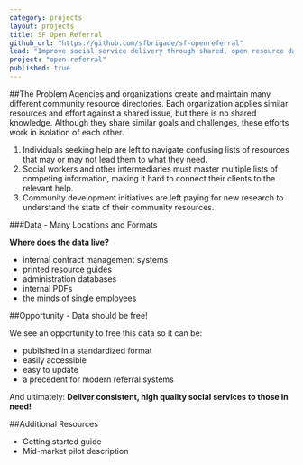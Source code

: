 ```yaml
---
category: projects
layout: projects
title: SF Open Referral
github_url: "https://github.com/sfbrigade/sf-openreferral"
lead: "Improve social service delivery through shared, open resource data."
project: "open-referral"
published: true
---
```


##The Problem
Agencies and organizations create and maintain many different community resource directories. Each organization applies similar resources and effort against a shared issue, but there is no shared knowledge. Although they share similar goals and challenges, these efforts work in isolation of each other.

1. Individuals seeking help are left to navigate confusing lists of resources that may or may not lead them to what they need. 
2. Social workers and other intermediaries must master multiple lists of competing information, making it hard to connect their clients to the relevant help. 
3. Community development initiatives are left paying for new research to understand the state of their community resources.

###Data - Many Locations and Formats 

**Where does the data live?**

- internal contract management systems
- printed resource guides
- administration databases
- internal PDFs
- the minds of single employees

##Opportunity - Data should be free!

We see an opportunity to free this data so it can be:

- published in a standardized format
- easily accessible 
- easy to update
- a precedent for modern referral systems

And ultimately: **Deliver consistent, high quality social services to those in need!**


##Additional Resources

- Getting started guide
- Mid-market pilot description